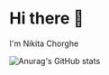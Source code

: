 # Hi there 👋

I'm Nikita Chorghe 

![Anurag's GitHub stats](https://github-readme-stats.vercel.app/api?username=Nikita-Chorghe&show_icons=true&theme=midnight-purple)

